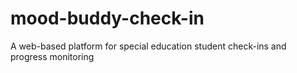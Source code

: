 # mood-buddy-check-in
A web-based platform for special education student check-ins and progress monitoring
